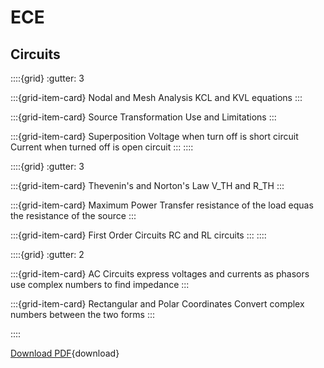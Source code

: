 # ECE

## Circuits

::::{grid}
:gutter: 3

:::{grid-item-card} Nodal and Mesh Analysis
KCL and KVL equations
:::

:::{grid-item-card} Source Transformation
Use and Limitations
:::

:::{grid-item-card} Superposition
Voltage when turn off is short circuit
Current when turned off is open circuit
:::
::::

::::{grid}
:gutter: 3

:::{grid-item-card} Thevenin's and Norton's Law
V_TH and R_TH
:::

:::{grid-item-card} Maximum Power Transfer
resistance of the load equas the resistance of the source
:::

:::{grid-item-card} First Order Circuits
RC and RL circuits
:::
::::

::::{grid}
:gutter: 2

:::{grid-item-card} AC Circuits
express voltages and currents as phasors
use complex numbers to find impedance
:::

:::{grid-item-card} Rectangular and Polar Coordinates
Convert complex numbers between the two forms
:::

::::

[Download PDF](pp.pdf){download}


